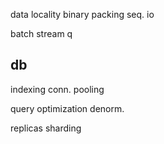 ---
---
data locality
binary packing
seq. io

batch
stream
q

## db
indexing
conn. pooling

query optimization
denorm.

replicas
sharding

